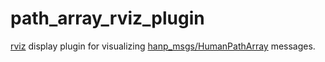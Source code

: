 path_array_rviz_plugin
====================

[rviz](http://wiki.ros.org/rviz) display plugin for visualizing [hanp_msgs/HumanPathArray](https://github.com/harmishhk/hanp_msgs/blob/master/msg/HumanPathArray.msg) messages.
